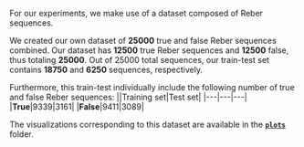 For our experiments, we make use of a dataset composed of Reber sequences.

We created our own dataset of **25000** true and false Reber sequences combined.
Our dataset has **12500** true Reber sequences and **12500** false, thus totaling **25000**.
Out of 25000 total sequences, our train-test set contains **18750** and **6250** sequences, respectively.

Furthermore, this train-test individually include the following number of true and false Reber sequences:
||Training set|Test set|
|---|---|---|
|**True**|9339|3161|
|**False**|9411|3089|

The visualizations corresponding to this dataset are available in the [**`plots`**](https://github.com/innvariant/sparsity-experiments-2021/tree/master/rnn/dataset/plots) folder.